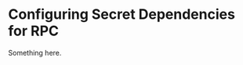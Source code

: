[title]: # (Configuring Secret Dependencies for RPC)
[tags]: # (XXX)
[priority]: # (2523)
# Configuring Secret Dependencies for RPC
Something here.
